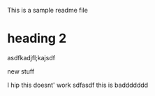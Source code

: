 This is a sample readme file

# heading 2
asdfkadjfl;kajsdf


new stuff

I hip this doesnt' work sdfasdf
this is baddddddd
